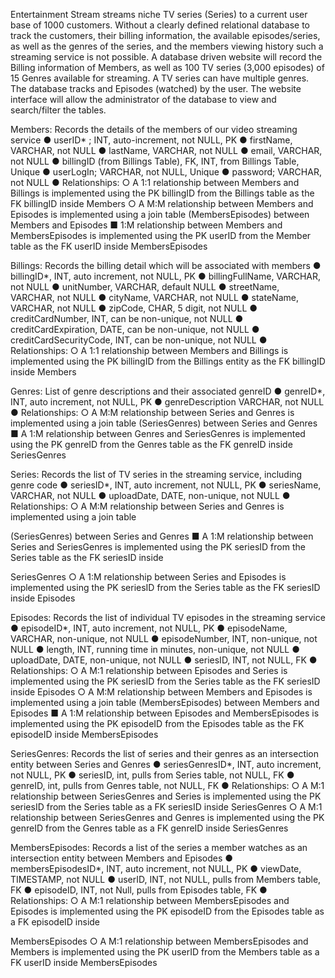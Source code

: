 Entertainment Stream streams niche TV series (Series) to a current user base of 1000 customers. 
Without a clearly defined relational database to track the customers, their billing information, the available episodes/series, 
as well as the genres of the series, and the members viewing history such a streaming service is not possible. A database driven 
website will record the Billing information of Members, as well as 100 TV series (3,000 episodes) of 15 Genres available for streaming. 
A TV series can have multiple genres. The database tracks and Episodes (watched) by the user. The website interface will allow the 
administrator of the database to view and search/filter the tables.


Members: Records the details of the members of our video streaming service
  ● userID* ; INT, auto-increment, not NULL, PK
  ● firstName, VARCHAR, not NULL
  ● lastName, VARCHAR, not NULL
  ● email, VARCHAR, not NULL
  ● billingID (from Billings Table), FK, INT, from Billings Table, Unique
  ● userLogIn; VARCHAR, not NULL, Unique
  ● password; VARCHAR, not NULL
  ● Relationships:
    ○ A 1:1 relationship between Members and Billings is implemented using the PK billingID from the Billings table as the FK billingID inside Members
    ○ A M:M relationship between Members and Episodes is implemented using a join table (MembersEpisodes) between Members and Episodes
    ■ 1:M relationship between Members and MembersEpisodes is implemented using the PK userID from the Member table as the FK userID inside MembersEpisodes

Billings: Records the billing detail which will be associated with members
  ● billingID*, INT, auto increment, not NULL, PK
  ● billingFullName, VARCHAR, not NULL
  ● unitNumber, VARCHAR, default NULL
  ● streetName, VARCHAR, not NULL
  ● cityName, VARCHAR, not NULL
  ● stateName, VARCHAR, not NULL
  ● zipCode, CHAR, 5 digit, not NULL
  ● creditCardNumber, INT, can be non-unique, not NULL
  ● creditCardExpiration, DATE, can be non-unique, not NULL
  ● creditCardSecurityCode, INT, can be non-unique, not NULL
  ● Relationships:
    ○ A 1:1 relationship between Members and Billings is implemented using the PK billingID from the Billings entity as the FK billingID inside Members
  
 Genres: List of genre descriptions and their associated genreID
  ● genreID*, INT, auto increment, not NULL, PK
  ● genreDescription VARCHAR, not NULL
  ● Relationships:
    ○ A M:M relationship between Series and Genres is implemented using a join table (SeriesGenres) between Series and Genres
    ■ A 1:M relationship between Genres and SeriesGenres is implemented using the PK genreID from the Genres table as the FK genreID inside SeriesGenres

Series: Records the list of TV series in the streaming service, including genre code
  ● seriesID*, INT, auto increment, not NULL, PK
  ● seriesName, VARCHAR, not NULL
  ● uploadDate, DATE, non-unique, not NULL
  ● Relationships:
    ○ A M:M relationship between Series and Genres is implemented using a join table

(SeriesGenres) between Series and Genres
  ■ A 1:M relationship between Series and SeriesGenres is implemented
  using the PK seriesID from the Series table as the FK seriesID inside

SeriesGenres
  ○ A 1:M relationship between Series and Episodes is implemented using the PK
  seriesID from the Series table as the FK seriesID inside Episodes

Episodes: Records the list of individual TV episodes in the streaming service
  ● episodeID*, INT, auto increment, not NULL, PK
  ● episodeName, VARCHAR, non-unique, not NULL
  ● episodeNumber, INT, non-unique, not NULL
  ● length, INT, running time in minutes, non-unique, not NULL
  ● uploadDate, DATE, non-unique, not NULL
  ● seriesID, INT, not NULL, FK
  ● Relationships:
    ○ A M:1 relationship between Episodes and Series is implemented using the PK seriesID from the Series table as the FK seriesID inside Episodes
    ○ A M:M relationship between Members and Episodes is implemented using a join table (MembersEpisodes) between Members and Episodes
    ■ A 1:M relationship between Episodes and MembersEpisodes is implemented using the PK episodeID from the Episodes table as the FK episodeID inside MembersEpisodes

SeriesGenres: Records the list of series and their genres as an intersection entity between Series and Genres
  ● seriesGenresID*, INT, auto increment, not NULL, PK
  ● seriesID, int, pulls from Series table, not NULL, FK
  ● genreID, int, pulls from Genres table, not NULL, FK
  ● Relationships:
    ○ A M:1 relationship between SeriesGenres and Series is implemented using the
    PK seriesID from the Series table as a FK seriesID inside SeriesGenres
    ○ A M:1 relationship between SeriesGenres and Genres is implemented using the
    PK genreID from the Genres table as a FK genreID inside SeriesGenres

MembersEpisodes: Records a list of the series a member watches as an intersection entity between Members and Episodes
  ● membersEpisodesID*, INT, auto increment, not NULL, PK
  ● viewDate, TIMESTAMP, not NULL
  ● userID, INT, not NULL, pulls from Members table, FK
  ● episodeID, INT, not Null, pulls from Episodes table, FK
  ● Relationships:
   ○ A M:1 relationship between MembersEpisodes and Episodes is implemented
  using the PK episodeID from the Episodes table as a FK episodeID inside

MembersEpisodes
  ○ A M:1 relationship between MembersEpisodes and Members is implemented
  using the PK userID from the Members table as a FK userID inside MembersEpisodes
